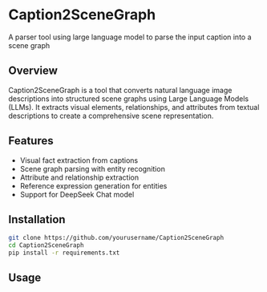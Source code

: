 # Caption2SceneGraph
A parser tool using large language model to parse the input caption into a scene graph

## Overview
Caption2SceneGraph is a tool that converts natural language image descriptions into structured scene graphs using Large Language Models (LLMs). It extracts visual elements, relationships, and attributes from textual descriptions to create a comprehensive scene representation.

## Features
- Visual fact extraction from captions
- Scene graph parsing with entity recognition
- Attribute and relationship extraction
- Reference expression generation for entities
- Support for DeepSeek Chat model

## Installation

```bash
git clone https://github.com/yourusername/Caption2SceneGraph
cd Caption2SceneGraph
pip install -r requirements.txt
```

## Usage


